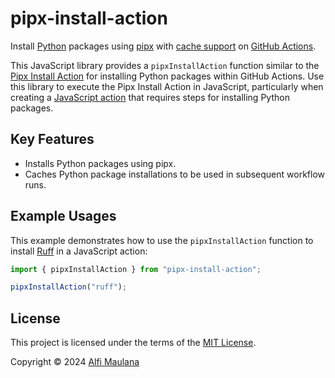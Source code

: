 # pipx-install-action

Install [Python](https://www.python.org/) packages using [pipx](https://pipx.pypa.io/stable/) with [cache support](https://docs.github.com/en/actions/using-workflows/caching-dependencies-to-speed-up-workflows) on [GitHub Actions](https://github.com/features/actions).

This JavaScript library provides a `pipxInstallAction` function similar to the [Pipx Install Action](https://github.com/threeal/pipx-install-action) for installing Python packages within GitHub Actions.
Use this library to execute the Pipx Install Action in JavaScript, particularly when creating a [JavaScript action](https://docs.github.com/en/actions/creating-actions/creating-a-javascript-action) that requires steps for installing Python packages.

## Key Features

- Installs Python packages using pipx.
- Caches Python package installations to be used in subsequent workflow runs.

## Example Usages

This example demonstrates how to use the `pipxInstallAction` function to install [Ruff](https://pypi.org/project/ruff/) in a JavaScript action:

```js
import { pipxInstallAction } from "pipx-install-action";

pipxInstallAction("ruff");
```

## License

This project is licensed under the terms of the [MIT License](./LICENSE).

Copyright © 2024 [Alfi Maulana](https://github.com/threeal/)
